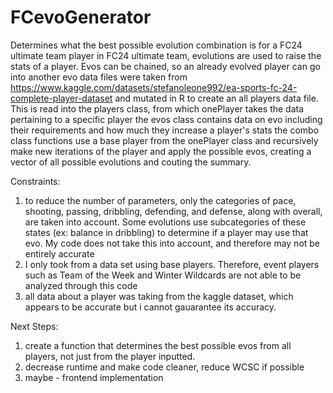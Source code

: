 # FCevoGenerator
Determines what the best possible evolution combination is for a FC24 ultimate team player
in FC24 ultimate team, evolutions are used to raise the stats of a player. Evos can be chained, 
so an already evolved player can go into another evo
data files were taken from https://www.kaggle.com/datasets/stefanoleone992/ea-sports-fc-24-complete-player-dataset and mutated in R
to create an all players data file.
This is read into the players class, from which onePlayer takes the data pertaining to a specific player
the evos class contains data on evo including their requirements and how much they increase a player's stats
the combo class functions use a base player from the onePlayer class and recursively make new iterations of the player and apply the possible evos, creating a vector of all possible evolutions and couting the summary.

Constraints: 
1. to reduce the number of parameters, only the categories of pace, shooting, passing, dribbling, defending, and defense, along
with overall, are taken into account. Some evolutions use subcategories of these states (ex: balance in dribbling) to determine if a player
may use that evo. My code does not take this into account, and therefore may not be entirely accurate
2. I only took from a data set using base players. Therefore, event players such as Team of the Week and Winter Wildcards are not
able to be analyzed through this code
3. all data about a player was taking from the kaggle dataset, which appears to be accurate but i cannot gauarantee its accuracy.

Next Steps:
1. create a function that determines the best possible evos from all players, not just from the player inputted.
2. decrease runtime and make code cleaner, reduce WCSC if possible
3. maybe - frontend implementation
